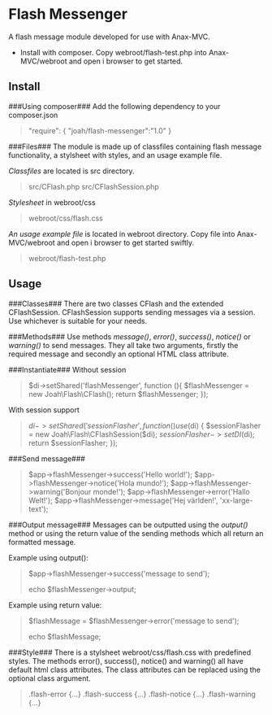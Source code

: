 Flash Messenger
==============

A flash message module developed for use with Anax-MVC.

* Install with composer. Copy webroot/flash-test.php into Anax-MVC/webroot and open i browser to get started.

Install
-------
###Using composer###
Add the following dependency to your composer.json
>
>    "require": { 
>       "joah/flash-messenger":"1.0" 
>    } 
>

###Files###
The module is made up of classfiles containing flash message functionality, a stylsheet with styles,
and an usage example file. 

*Classfiles* are located is src directory.
>src/CFlash.php
>src/CFlashSession.php

*Stylesheet* in webroot/css
>webroot/css/flash.css

*An usage example file* is located in webroot directory. Copy file into Anax-MVC/webroot
and open i browser to get started swiftly.
>webroot/flash-test.php

Usage
-----
###Classes###
There are two classes CFlash and the extended CFlashSession. CFlashSession supports 
sending messages via a session. Use whichever is suitable for your needs.

###Methods###
Use methods *message()*, *error()*, *success()*, *notice()* or *warning()* to send messages. 
They all take two arguments, firstly the required message and secondly an optional HTML class attribute. 

###Instantiate###
Without session
>$di->setShared('flashMessenger', function (){
>    $flashMessenger = new Joah\Flash\CFlash();
>    return $flashMessenger;
>});
>

With session support
> 
> $di->setShared('sessionFlasher', function () use ($di) { 
>     $sessionFlasher = new Joah\Flash\CFlashSession($di); 
>     $sessionFlasher->setDI($di); 
>     return $sessionFlasher; 
> });

###Send message###
> $app->flashMessenger->success('Hello world!'); 
> $app->flashMessenger->notice('Hola mundo!'); 
> $app->flashMessenger->warning('Bonjour monde!'); 
> $app->flashMessenger->error('Hallo Welt!'); 
> $app->flashMessenger->message('Hej världen!', 'xx-large-text'); 

###Output message###
Messages can be outputted using the *output()* method or using the return value 
of the sending methods which all return an formatted message. 

Example using output():
> 
> $app->flashMessenger->success('message to send');
> 
> echo $flashMessenger->output;
> 

Example using return value:
> 
> $flashMessage = $flashMessenger->error('message to send');
> 
> echo $flashMessage;
> 

###Style###
There is a stylsheet webroot/css/flash.css with predefined styles. The methods 
error(), success(), notice() and warning() all have default html class attributes. 
The class attributes can be replaced using the optional class argument.

> .flash-error {...} 
> .flash-success {...} 
> .flash-notice {...} 
> .flash-warning {...} 

